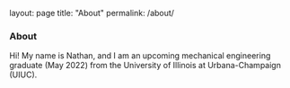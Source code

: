 layout: page
title: "About"
permalink: /about/

### About

Hi! My name is Nathan, and I am an upcoming mechanical engineering graduate (May 2022) from the University of Illinois at Urbana-Champaign (UIUC). 
